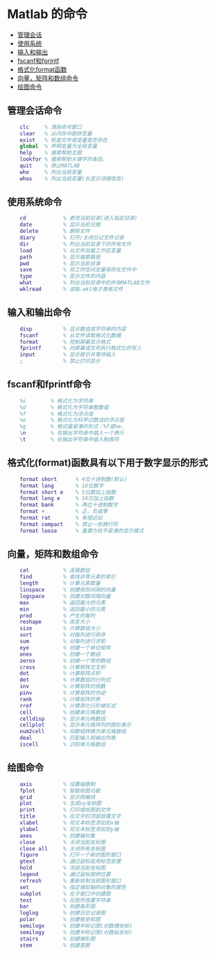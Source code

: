 # Matlab 的命令

* [管理会话](#conversation)
* [使用系统](#systemuse)
* [输入和输出](#inoutput)
* [fscanf和fprintf](#fprintf)
* [格式化format函数](#format)
* [向量，矩阵和数组命令](#vector)
* [绘图命令](#plot)


## <a name="conversation"></a>管理会话命令

```m
    clc	    % 清除命令窗口
    clear	% 从内存中删除变量
    exist	% 检查文件或变量是否存在
    global	% 声明变量为全局变量
    help	% 搜索帮助主题
    lookfor	% 搜索帮助关键字的条目。
    quit	% 停止MATLAB
    who	    % 列出当前变量
    whos	% 列出当前变量(长显示详细信息)
```

## <a name="systemuse"></a>使用系统命令

```m
    cd	          % 更改当前目录(进入指定目录)
    date	      % 显示当前日期
    delete	      % 删除文件
    diary	      % 打开/关闭日记文件记录
    dir	          % 列出当前目录下的所有文件
    load	      % 从文件加载工作区变量
    path	      % 显示搜索路径
    pwd	          % 显示当前目录
    save	      % 将工作空间变量保存在文件中
    type	      % 显示文件的内容
    what	      % 列出当前目录中的所有MATLAB文件
    wklread	      % 读取.wk1电子表格文件
```

## <a name="inoutput"></a>输入和输出命令

```m
    disp	      % 显示数组或字符串的内容
    fscanf	      % 从文件读取格式化数据
    format	      % 控制屏幕显示格式
    fprintf	      % 对屏幕或文件执行格式化的写入
    input	      % 显示提示并等待输入
    ;	          % 禁止打印显示
```

## <a name="fprintf"></a>fscanf和fprintf命令

```m
    %s	      % 格式化为字符串
    %d	      % 格式化为字符串整数值
    %f	      % 格式化为浮点值
    %e	      % 格式化为科学记数法的浮点值
    %g	      % 格式最紧凑的形式：%f或%e。
    \n	      % 在输出字符串中插入一个换行
    \t	      % 在输出字符串中插入制表符
```

## <a name="format"></a>格式化(format)函数具有以下用于数字显示的形式

```m
    format short	  % 4位十进制数(默认)
    format long		  % 16位数字
    format short e	  % 5位数加上指数
    format long e	  % 16位加上指数
    format bank		  % 两位十进制数字
    format +		  % 正，负或零
    format rat		  % 有理近似
    format compact	  % 禁止一些换行符
    format loose	  % 重置为较不紧凑的显示模式
```

## <a name="vector"></a>向量，矩阵和数组命令

```m
    cat	          % 连接数组
    find	      % 查找非零元素的索引
    length	      % 计算元素数量
    linspace      % 创建规则间隔的向量
    logspace      % 创建对数间隔向量
    max	          % 返回最大的元素
    min	          % 返回最小的元素
    prod	      % 产生的每列
    reshape	      % 改变大小
    size	      % 计算数组大小
    sort	      % 对每列进行排序
    sum	          % 对每列进行求和
    eye	          % 创建一个单位矩阵
    ones	      % 创建一个数组
    zeros	      % 创建一个零的数组
    cross	      % 计算矩阵交叉积
    dot	          % 计算矩阵点积
    det	          % 计算数组的行列式
    inv	          % 计算矩阵的倒数
    pinv	      % 计算矩阵的伪逆
    rank	      % 计算矩阵的秩
    rref	      % 计算简化行阶梯形式
    cell	      % 创建单元格数组
    celldisp      % 显示单元格数组
    cellplot      % 显示单元格阵列的图形表示
    num2cell      % 将数组转换为单元格数组
    deal	      % 匹配输入和输出列表
    iscell	      % 识别单元格数组
```

## <a name="plot"></a>绘图命令

```m
    axis	      % 设置轴限制
    fplot	      % 智能绘图功能
    grid	      % 显示网格线
    plot	      % 生成xy坐标图
    print	      % 打印或绘图到文件
    title	      % 在文字的顶部放置文字
    xlabel	      % 将文本标签添加到x轴
    ylabel	      % 将文本标签添加到y轴
    axes	      % 创建轴对象
    close	      % 关闭当前坐标图
    close all     % 关闭所有坐标图
    figure	      % 打开一个新的图形窗口
    gtext	      % 通过鼠标启用标签放置
    hold	      % 冻结当前坐标图
    legend	      % 通过鼠标图例位置
    refresh	      % 重新绘制当前图形窗口
    set	          % 指定诸如轴的对象的属性
    subplot	      % 在子窗口中创建图
    text	      % 在图开放置字符串
    bar	          % 创建条形图
    loglog	      % 创建日志记录图
    polar	      % 创建极坐标图
    semilogx      % 创建半标记图(对数横坐标)
    semilogy      % 创建半标记图(对数纵坐标)
    stairs	      % 创建梯形图
    stem	      % 创建茎图
```